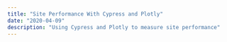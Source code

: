 ```yaml
---
title: "Site Performance With Cypress and Plotly"
date: "2020-04-09"
description: "Using Cypress and Plotly to measure site performance"
---
```

